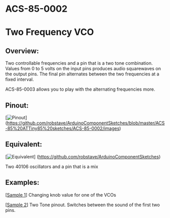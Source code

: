 # ACS-85-0002
Two Frequency VCO
==============

## Overview:
Two controllable frequencies and a pin that is a two tone combination. Values from 0 to 5 volts on the input pins produces audio squarewaves on the output pins.
The final pin alternates between the two frequencies at a fixed interval. 

ACS-85-0003 allows you to play with the alternating frequencies more. 


## Pinout:
[![Pinout](https://github.com/robstave/ArduinoComponentSketches/blob/master/ACS-85%20ATTiny85%20sketches/ACS-85-0002/images/ACS-85-0002.png)] (https://github.com/robstave/ArduinoComponentSketches/blob/master/ACS-85%20ATTiny85%20sketches/ACS-85-0002/images)

## Equivalent:

[![Equivalent](https://github.com/robstave/ArduinoComponentSketches/blob/master/ACS-85%20ATTiny85%20sketches/ACS-85-0002/images/ACS-85-0002-overview.png)] (https://github.com/robstave/ArduinoComponentSketches)

Two 40106 oscillators and a pin that is a mix

## Examples:

[[Sample 1](https://soundcloud.com/user-692410397/85-0002-q2)] Changing knob value for one of the VCOs

[[Sample 2](https://soundcloud.com/user-692410397/85-0002-q3)] Two Tone pinout.  Switches between the sound of the first two pins. 
 
